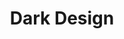 ---
title: 'Dark Design'
description: 'The best hand-picked dark themed websites on the internet.'
link: 'https://www.dark.design/'
imageURL: 'https://res.cloudinary.com/dc6mrv5cb/image/upload/v1700074851/personal-resources/ideas/www.dark.design__vcwfnt.png'
---